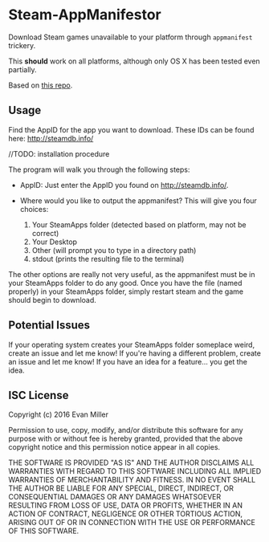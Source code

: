 # Steam-AppManifestor

Download Steam games unavailable to your platform through `appmanifest` trickery.

This **should** work on all platforms, although only OS X has been tested even partially.

Based on [this repo](https://github.com/dotfloat/steam-appmanifest).

## Usage

Find the AppID for the app you want to download.
These IDs can be found here: http://steamdb.info/

//TODO: installation procedure

The program will walk you through the following steps:

- AppID: Just enter the AppID you found on http://steamdb.info/.

- Where would you like to output the appmanifest?
This will give you four choices:
  1. Your SteamApps folder (detected based on platform, may not be correct)
  2. Your Desktop
  3. Other (will prompt you to type in a directory path)
  4. stdout (prints the resulting file to the terminal)

The other options are really not very useful, as the appmanifest must be in your
SteamApps folder to do any good. Once you have the file (named properly) in your
SteamApps folder, simply restart steam and the game should begin to download.

## Potential Issues

If your operating system creates your SteamApps folder someplace weird,
create an issue and let me know! If you're having a different problem,
create an issue and let me know! If you have an idea for a feature...
you get the idea.

## ISC License

Copyright (c) 2016 Evan Miller

Permission to use, copy, modify, and/or distribute this software for any purpose with or without fee is hereby granted, provided that the above copyright notice and this permission notice appear in all copies.

THE SOFTWARE IS PROVIDED "AS IS" AND THE AUTHOR DISCLAIMS ALL WARRANTIES WITH REGARD TO THIS SOFTWARE INCLUDING ALL IMPLIED WARRANTIES OF MERCHANTABILITY AND FITNESS. IN NO EVENT SHALL THE AUTHOR BE LIABLE FOR ANY SPECIAL, DIRECT, INDIRECT, OR CONSEQUENTIAL DAMAGES OR ANY DAMAGES WHATSOEVER RESULTING FROM LOSS OF USE, DATA OR PROFITS, WHETHER IN AN ACTION OF CONTRACT, NEGLIGENCE OR OTHER TORTIOUS ACTION, ARISING OUT OF OR IN CONNECTION WITH THE USE OR PERFORMANCE OF THIS SOFTWARE.
